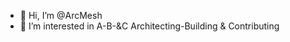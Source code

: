 - 👋 Hi, I’m @ArcMesh
- 🌱 I’m interested in A-B-&C Architecting-Building & Contributing
<!---
ArcMesh/ArcMesh is a ✨ special ✨ repository because its `README.md` (this file) appears on your GitHub profile.
You can click the Preview link to take a look at your changes.
--->
